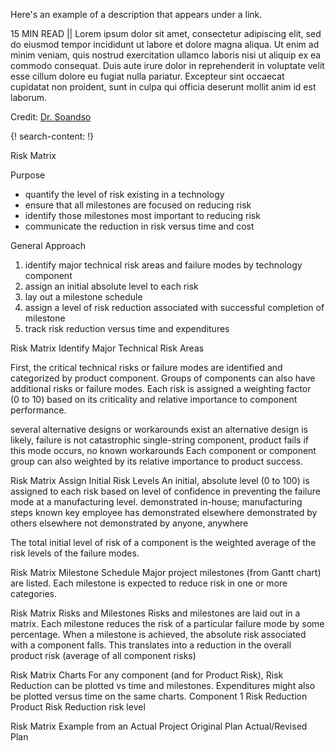 Here's an example of a description that appears under a link.

15 MIN READ || Lorem ipsum dolor sit amet, consectetur adipiscing elit, sed do eiusmod tempor incididunt ut labore et dolore magna aliqua. Ut enim ad minim veniam, quis nostrud exercitation ullamco laboris nisi ut aliquip ex ea commodo consequat. Duis aute irure dolor in reprehenderit in voluptate velit esse cillum dolore eu fugiat nulla pariatur. Excepteur sint occaecat cupidatat non proident, sunt in culpa qui officia deserunt mollit anim id est laborum.

Credit: [Dr. Soandso](http://linkedin.com/test)


{! search-content: !}

Risk Matrix

Purpose
* quantify the level of risk existing in a technology
* ensure that all milestones are focused on reducing risk
* identify those milestones most important to reducing risk
* communicate the reduction in risk versus time and cost


General Approach
1. identify major technical risk areas and failure modes by technology component
2. assign an initial absolute level to each risk
3. lay out a milestone schedule
4. assign a level of risk reduction associated with successful completion of milestone
5. track risk reduction versus time and expenditures


Risk Matrix
Identify Major Technical Risk Areas

First, the critical technical risks or failure modes are identified and categorized by product component. Groups of components can also have additional risks or failure modes.
Each risk is assigned a weighting factor (0 to 10) based on its criticality and relative importance to component performance.

several alternative designs or workarounds exist
an alternative design is likely, failure is not catastrophic
single-string component, product fails if this mode occurs, no known workarounds
Each component or component group can also weighted by its relative importance to product success.


Risk Matrix
Assign Initial Risk Levels
An initial, absolute level (0 to 100) is assigned to each risk based on level of confidence in preventing the failure mode at a manufacturing level.
demonstrated in-house; manufacturing steps known
key employee has demonstrated elsewhere
demonstrated by others elsewhere
not demonstrated by anyone, anywhere

The total initial level of risk of a component is the weighted average of the risk levels of the failure modes.



Risk Matrix
Milestone Schedule
Major project milestones (from Gantt chart) are listed.
Each milestone is expected to reduce risk in one or more categories.



Risk Matrix
Risks and Milestones
Risks and milestones are laid out in a matrix. Each milestone reduces the risk of a particular failure mode by some percentage.
When a milestone is achieved, the absolute risk associated with a component falls.
This translates into a reduction in the overall product risk (average of all component risks)


Risk Matrix
Charts
For any component (and for Product Risk), Risk Reduction can be plotted vs time and milestones.
Expenditures might also be plotted versus time on the same charts.
Component 1 Risk Reduction
Product Risk Reduction
risk level


Risk Matrix
Example from an Actual Project
Original Plan
Actual/Revised Plan

